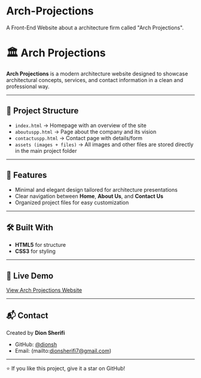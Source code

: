# Arch-Projections
A Front-End Website about a architecture firm called "Arch Projections".
# 🏛️ Arch Projections

**Arch Projections** is a modern architecture website designed to showcase architectural concepts, services, and contact information in a clean and professional way.

---

## 📂 Project Structure
- `index.html` → Homepage with an overview of the site  
- `aboutuspp.html` → Page about the company and its vision  
- `contactuspp.html` → Contact page with details/form  
- `assets (images + files)` → All images and other files are stored directly in the main project folder  

---

## 🎨 Features
- Minimal and elegant design tailored for architecture presentations  
- Clear navigation between **Home**, **About Us**, and **Contact Us**  
- Organized project files for easy customization  

---

## 🛠️ Built With
- **HTML5** for structure  
- **CSS3** for styling  
 

---

## 🚀 Live Demo
[View Arch Projections Website](https://dionsh.github.io/arch-projections/)  


---

## 📬 Contact
Created by **Dion Sherifi**  
- GitHub: [@dionsh](https://github.com/dionsh)  
- Email: (mailto:dionsherifi7@gmail.com)  

---
⭐️ If you like this project, give it a star on GitHub!
